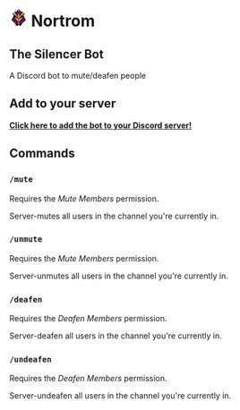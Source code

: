 # ![](media/silencer_icon.webp) Nortrom
## The Silencer Bot

A Discord bot to mute/deafen people

## Add to your server

[**Click here to add the bot to your Discord server!**](https://discord.com/api/oauth2/authorize?client_id=825055494674579477&permissions=12582912&scope=applications.commands%20bot)

## Commands

### `/mute`

Requires the _Mute Members_ permission.

Server-mutes all users in the channel you're currently in.

### `/unmute`

Requires the _Mute Members_ permission.

Server-unmutes all users in the channel you're currently in.

### `/deafen`

Requires the _Deafen Members_ permission.

Server-deafen all users in the channel you're currently in.

### `/undeafen`

Requires the _Deafen Members_ permission.

Server-undeafen all users in the channel you're currently in.

